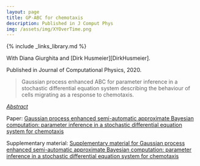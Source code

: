```yaml
---
layout: page
title: GP-ABC for chemotaxis
description: Published in J Comput Phys
img: /assets/img/XYOverTime.png
---
```

{% include _links_library.md %}

<script type="text/javascript">
 function showhide(id) {
    var e = document.getElementById(id);
    e.style.display = (e.style.display == 'block') ? 'none' : 'block';
 }
</script>
   
With Diana Giurghita and [Dirk Husmeier][DirkHusmeier].

Published in Journal of Computational Physics, 2020.

> Gaussian process enhanced ABC for parameter inference in a stochastic differential equation system describing the behaviour of cells migrating as a response to chemotaxis.

<i class="fa fa-sticky-note" aria-hidden="true"></i> <a href="javascript:showhide('pcp')">_Abstract_</a>
<div id="pcp" style="display:none;">
<p>  <div style="font-size:0.85em; text-align: justify;">Chemotaxis is a type of cell movement in response to a chemical stimulus which plays a key role in multiple biophysical processes, such as embryogenesis and wound healing, and which is crucial for understanding metastasis in cancer research. In the literature, chemotaxis has been modelled using biophysical models based on systems of nonlinear stochastic partial differential equations (NSPDEs), which are known to be challenging for statistical inference due to the intractability of the associated likelihood and the high computational costs of their numerical integration. Therefore, data analysis in this context has been limited to comparing predictions from NSPDE models to laboratory data using simple descriptive statistics. We present a statistically rigorous framework for parameter estimation in complex biophysical systems described by NSPDEs such as the one of chemotaxis. We adopt a likelihood-free approach based on approximate Bayesian computations with sequential Monte Carlo (ABC-SMC)which allows for circumventing the intractability of the likelihood. To find informative summary statistics, crucial for the performance of ABC, we propose to use a Gaussian process (GP) regression model. The interpolation provided by the GP regression turns out useful on its own merits: it relatively accurately estimates the parameters of the NSPDE model and allows for uncertainty quantification, at a very low computational cost. Our proposed methodology allows for a considerable part of computations to be completed before having observed any data, providing a practical toolbox to experimental scientists whose modes of operation frequently involve experiments and inference taking place at distinct points in time. In an application to externally provided synthetic data we demonstrate that the correction provided by ABC-SMC is essential for accurate estimation of some of the NSPDE model parameters and for more flexible uncertainty quantification.
</div> </p>
</div>

<i class="fa fa-download fa-ld" aria-hidden="true"></i> Paper: <a class="page-link" href="{{ '/research/Borowska, Giurghita, Husmeier - Gaussian process enhanced semi-automatic approximate Bayesian computation.pdf' | prepend: site.baseurl | prepend: site.url }}">Gaussian process enhanced semi-automatic approximate Bayesian computation: parameter inference in a stochastic differential equation system for chemotaxis</a> 

<i class="fa fa-download fa-ld" aria-hidden="true"></i> Supplementary material: <a class="page-link" href="{{ '/research/Borowska, Giurghita, Husmeier - Supplementary material for Gaussian process enhanced semi-automatic approximate Bayesian computation.pdf' | prepend: site.baseurl | prepend: site.url }}">Supplementary material for Gaussian process enhanced semi-automatic approximate Bayesian computation: parameter inference in a stochastic differential equation system for chemotaxis</a> 